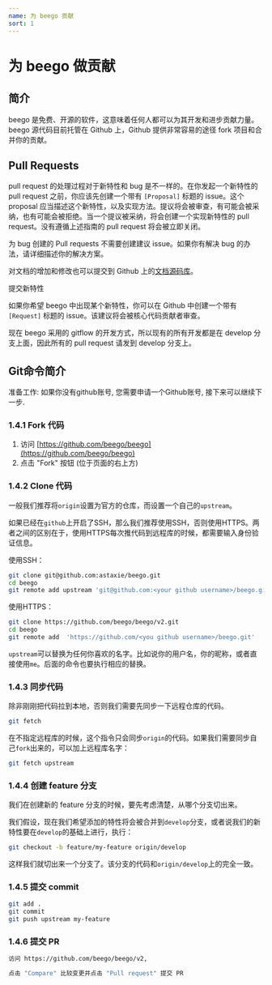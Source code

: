 ```yaml
---
name: 为 beego 贡献
sort: 1
---
```


# 为 beego 做贡献

## 简介
beego 是免费、开源的软件，这意味着任何人都可以为其开发和进步贡献力量。beego 源代码目前托管在 Github 上，Github 提供非常容易的途径 fork 项目和合并你的贡献。


## Pull Requests
pull request 的处理过程对于新特性和 bug 是不一样的。在你发起一个新特性的 pull request 之前，你应该先创建一个带有 `[Proposal]` 标题的 issue。这个proposal 应当描述这个新特性，以及实现方法。提议将会被审查，有可能会被采纳，也有可能会被拒绝。当一个提议被采纳，将会创建一个实现新特性的 pull request。没有遵循上述指南的 pull request 将会被立即关闭。

为 bug 创建的 Pull requests 不需要创建建议 issue。如果你有解决 bug 的办法，请详细描述你的解决方案。

对文档的增加和修改也可以提交到 Github 上的[文档源码库](https://github.com/beego/beedoc)。

提交新特性

如果你希望 beego 中出现某个新特性，你可以在 Github 中创建一个带有 `[Request]` 标题的 issue。该建议将会被核心代码贡献者审查。

现在 beego 采用的 gitflow 的开发方式，所以现有的所有开发都是在 develop 分支上面，因此所有的 pull request 请发到 develop 分支上。

## Git命令简介

准备工作: 如果你没有github账号, 您需要申请一个Github账号, 接下来可以继续下一步.

### 1.4.1 Fork 代码

1. 访问 [https://github.com/beego/beego](https://github.com/beego/beego)
2. 点击 "Fork" 按钮 (位于页面的右上方)

### 1.4.2 Clone 代码

一般我们推荐将`origin`设置为官方的仓库，而设置一个自己的`upstream`。

如果已经在`github`上开启了SSH，那么我们推荐使用SSH，否则使用HTTPS。两者之间的区别在于，使用HTTPS每次推代码到远程库的时候，都需要输入身份验证信息。

使用SSH：

```bash
git clone git@github.com:astaxie/beego.git
cd beego
git remote add upstream 'git@github.com:<your github username>/beego.git'
```
使用HTTPS：

```bash
git clone https://github.com/beego/beego/v2.git
cd beego
git remote add  'https://github.com/<you github username>/beego.git'
```

`upstream`可以替换为任何你喜欢的名字。比如说你的用户名，你的昵称，或者直接使用`me`。后面的命令也要执行相应的替换。

### 1.4.3 同步代码

除非刚刚把代码拉到本地，否则我们需要先同步一下远程仓库的代码。

```bash
git fetch
```

在不指定远程库的时候，这个指令只会同步`origin`的代码。如果我们需要同步自己`fork`出来的，可以加上远程库名字：

```bash
git fetch upstream
```

### 1.4.4 创建 feature 分支

我们在创建新的 feature 分支的时候，要先考虑清楚，从哪个分支切出来。

我们假设，现在我们希望添加的特性将会被合并到`develop`分支，或者说我们的新特性要在`develop`的基础上进行，执行：

```bash
git checkout -b feature/my-feature origin/develop
```

这样我们就切出来一个分支了。该分支的代码和`origin/develop`上的完全一致。

### 1.4.5 提交 commit

```bash
git add .
git commit
git push upstream my-feature
```

### 1.4.6 提交 PR

```bash
访问 https://github.com/beego/beego/v2, 

点击 "Compare" 比较变更并点击 "Pull request" 提交 PR
```
